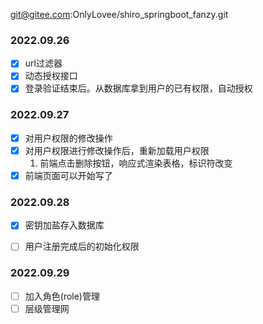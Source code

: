 git@gitee.com:OnlyLovee/shiro_springboot_fanzy.git

### 2022.09.26

-[x] url过滤器
-[x] 动态授权接口
-[x] 登录验证结束后。从数据库拿到用户的已有权限，自动授权

### 2022.09.27

-[x] 对用户权限的修改操作
-[x] 对用户权限进行修改操作后，重新加载用户权限
  1. 前端点击删除按钮，响应式渲染表格，标识符改变
-[x] 前端页面可以开始写了

 ### 2022.09.28

-[x] 密钥加盐存入数据库
-[ ] 用户注册完成后的初始化权限


### 2022.09.29
-[ ] 加入角色(role)管理
-[ ] 层级管理网
